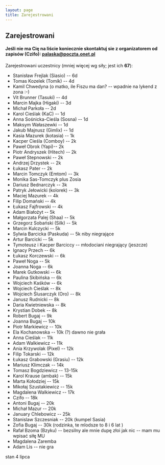 ```yaml
---
layout: page
title: Zarejestrowani
---
```


## Zarejestrowani

#### Jeśli nie ma Cię na liście koniecznie skontaktuj sie z organizatorem od zapisów (Czifo): palaska@poczta.onet.pl

Zarejestrowani uczestnicy (mniej więcej wg siły; jest ich **67**):

- Stanisław Frejlak (Siasio) -- 6d
- Tomas Kozelek (Tomík) -- 4d
- Kamil Chwedyna (o matko, ile Fiszu ma dan? -- wpadnie na lykend z zona :-)
- Vit Brunner (Tasuki) -- 4d
- Marcin Majka (Higaki) -- 3d
- Michał Parkoła -- 2d
- Karol Cieślak (KaC) -- 1d
- Anna Sośnicka-Cieśla (Sosna) -- 1d
- Maksym Wałaszewki -- 1d
- Jakub Majnusz (Gimlix) -- 1d
- Kasia Mazurek (kotasia) -- 1k
- Kacper Cieśla (Comboy) -- 2k
- Paweł Obrok (Yapi)-- 2k
- Piotr Andryszek (Hitech) -- 2k
- Paweł Stepnowski -- 2k
- Andrzej Drzystek -- 2k
- Łukasz Pater -- 2k
- Marcin Tomczyk (Emtom) -- 3k
- Monika Sas-Tomczyk plus Zosia 
- Dariusz Bednarczyk -- 3k
- Patryk Jełowicki (kolorek) -- 3k
- Maciej Mazurek -- 4k
- Filip Domański -- 4k
- Łukasz Fajfrowski -- 4k
- Adam Białożyt -- 5k
- Małgorzata Palej (Shaa) -- 5k
- Grzegorz Sobański (Silk) -- 5k
- Marcin Kulczycki -- 5k
- Sylwia Barcicka (Paskuda) -- 5k niby niegrające
- Artur Barcicki -- 5k
- Tymoteusz i Kacper Barciccy -- młodociani niegrający (jeszcze)
- Ignacy Przech -- 6k
- Łukasz Korczewski -- 6k
- Paweł Noga -- 5k
- Joanna Noga -- 6k
- Marek Gutkowski -- 6k
- Paulina Skibińska -- 6k
- Wojciech Kaśków -- 6k
- Wojciech Cieślak -- 8k
- Wojciech Ślusarczyk (Oro) -- 8k
- Janusz Rudnicki -- 8k
- Daria Kwietniewska -- 8k
- Krystian Dobek -- 8k
- Robert Bugaj -- 9k
- Joanna Bugaj -- 10k
- Piotr Markiewicz -- 10k
- Ela Kochanowska -- 10k (?) dawno nie grała
- Anna Cieślak -- 11k
- Adam Walkiewicz -- 11k
- Ania Krzywolak (Pixel) -- 12k
- Filip Tokarski -- 12k
- Łukasz Grabowski (Grasiu) -- 12k
- Mariusz Klimczak -- 14k
- Tomasz Bogdziewicz -- 13-15k
- Karol Krause (ambak) -- 15k
- Marta Kołodziej -- 15k
- Mikołaj Szustakiewicz -- 15k
- Magdalena Walkiewicz -- 17k
- Czifo -- 18k
- Antoni Bugaj -- 20k
- Michał Mazur -- 20k
- January Chlebowicz -- 25k
- Stanislaw Szczesniak -- 20k (kumpel Sasia)
- Zofia Bugaj -- 30k (rodzinka, te mlodsze to 8 i 6 lat )
- Rafał Bzoma (Bzyku) -- bezsilny ale mnie dupę złoi jak nic -- mam mu wpisać siłę MU
- Magdalena Zaremba 
- Adam Lis -- nie gra

stan 4 lipca

